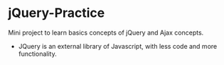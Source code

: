 # jQuery-Practice
Mini project to learn basics concepts of jQuery and Ajax concepts.
 * JQuery is an external library of Javascript, with less code and more functionality.

